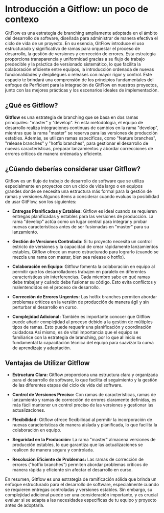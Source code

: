 # Introducción a Gitflow: un poco de contexo

GitFlow es una estrategia de branching ampliamente adoptada en el ámbito del desarrollo de software, diseñada para administrar de manera efectiva el ciclo de vida de un proyecto. En su esencia, GitFlow introduce el uso estructurado y significativo de ramas para orquestar el proceso de desarrollo, la gestión de versiones y corrección de errores. Esta estrategia proporciona transparencia y uniformidad gracias a su flujo de trabajo predecible y la práctica de versionado sistemático, lo que facilita la colaboración eficiente entre equipos, la introducción ordenada de nuevas funcionalidades y despliegues o releases con mayor rigor y control. Este espacio te brindará una comprensión de los principios fundamentales del enfoque de Perficient para la integración de GitFlow en nuestros proyectos, junto con las mejores prácticas y los escenarios ideales de implementación.

## ¿Qué es Gitflow?

**Gitflow** es una estrategia de branching que se basa en dos ramas principales: "master" y "develop". En esta metodología, el equipo de desarrollo realiza integraciones continuas de cambios en la rama "develop", mientras que la rama "master" se reserva para las versiones de producción estables. Además, se utilizan ramas específicas, como "feature branches", "release branches" y "hotfix branches", para gestionar el desarrollo de nuevas características, preparar lanzamientos y abordar correcciones de errores críticos de manera ordenada y eficiente.

## ¿Cúando deberías considerar usar Gitflow?
Gitflow es un flujo de trabajo de desarrollo de software que se utiliza especialmente en proyectos con un ciclo de vida largo o en equipos grandes donde se necesita una estructura más formal para la gestión de ramas y versiones.Algunos items a considerar cuando evaluas la posibilidad de usar GitFlow, son los siguientes:


- **Entregas Planificadas y Estables:** Gitflow es ideal cuando se requieren entregas planificadas y estables para las versiones de producción. La rama "develop" actúa como un lugar central para integrar y probar nuevas características antes de ser fusionadas en "master" para su lanzamiento.

- **Gestión de Versiones Controlada:** Si tu proyecto necesita un control estricto de versiones y la capacidad de crear rápidamente lanzamientos estables, Gitflow ofrece un marco estructurado para lograrlo (cuando se mezcla una rama con master, bien sea release o  hotfix).

- **Colaboración en Equipo:** Gitflow fomenta la colaboración en equipo al permitir que los desarrolladores trabajen en paralelo en diferentes características sin interferencias. Cada miembro sabe en qué ramas debe trabajar y cuándo debe fusionar su código. Esto evita conflictos y malentendidos en el proceso de desarrollo.

- **Corrección de Errores Urgentes:** Las hotfix branches permiten abordar problemas críticos en la versión de producción de manera ágil y sin perturbar el desarrollo en curso.

- **Complejidad Adicional:** También es importante conocer que Gitflow puede añadir complejidad al proceso debido a la gestión de múltiples tipos de ramas. Esto puede requerir una planificación y coordinación cuidadosa.Así mismo, es de vital importancia que el equipo se familiarice con la estrategia de branching, por lo que al inicio es fundamental la capacitación técnica del equipo para suavizar la curva de aprendizaje y adaptación.

## Ventajas de Utilizar Gitflow

- **Estructura Clara:** Gitflow proporciona una estructura clara y organizada para el desarrollo de software, lo que facilita el seguimiento y la gestión de las diferentes etapas del ciclo de vida del software.

- **Control de Versiones Preciso:** Con ramas de características, ramas de lanzamiento y ramas de corrección de errores claramente definidas, es más fácil mantener un control preciso de las versiones y gestionar las actualizaciones.

- **Flexibilidad:** Gitflow ofrece flexibilidad al permitir la incorporación de nuevas características de manera aislada y planificada, lo que facilita la colaboración en equipo.

- **Seguridad en la Producción:** La rama "master" almacena versiones de producción estables, lo que garantiza que las actualizaciones se realicen de manera segura y controlada.

- **Resolución Eficiente de Problemas:** Las ramas de corrección de errores ("hotfix branches") permiten abordar problemas críticos de manera rápida y eficiente sin afectar el desarrollo en curso.

En resumen, Gitflow es una estrategia de ramificación sólida que brinda un enfoque estructurado para el desarrollo de software, especialmente cuando se requieren entregas controladas y versiones estables. Sin embargo, su complejidad adicional puede ser una consideración importante, y es crucial evaluar si se adapta a las necesidades específicas de tu equipo y proyecto antes de adoptarla.
